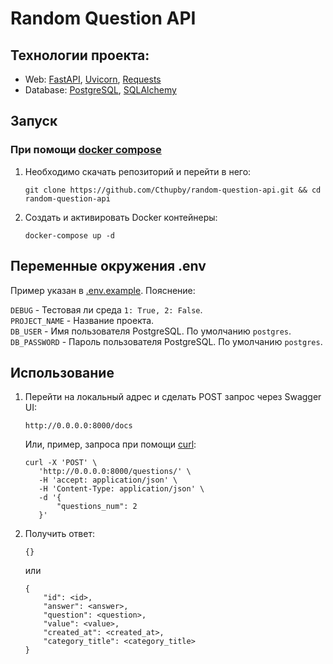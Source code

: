 # Random Question API

## Технологии проекта:

* Web: [FastAPI](https://fastapi.tiangolo.com/), [Uvicorn](https://www.uvicorn.org/), [Requests](https://requests.readthedocs.io/en/latest/)
* Database: [PostgreSQL](https://www.postgresql.org/), [SQLAlchemy](https://docs.sqlalchemy.org/en/20/)

## Запуск  

### При помощи [docker compose](https://docs.docker.com/compose/)

1. Необходимо скачать репозиторий и перейти в него:  
   ```
   git clone https://github.com/Cthupby/random-question-api.git && cd random-question-api
   ```  
2. Создать и активировать Docker контейнеры:  
   ```
   docker-compose up -d
   ```  

## Переменные окружения .env

Пример указан в [.env.example](.env.example). Пояснение:  

`DEBUG` - Тестовая ли среда `1: True, 2: False`.  
`PROJECT_NAME` - Название проекта.  
`DB_USER` - Имя пользователя PostgreSQL. По умолчанию `postgres`.  
`DB_PASSWORD` - Пароль пользователя PostgreSQL. По умолчанию `postgres`.  

## Использование

1. Перейти на локальный адрес и сделать POST запрос через Swagger UI:   
   ```
   http://0.0.0.0:8000/docs
   ```  
   Или, пример, запроса при помощи [curl](https://curl.se/docs/):   
   ```
   curl -X 'POST' \
      'http://0.0.0.0:8000/questions/' \
      -H 'accept: application/json' \
      -H 'Content-Type: application/json' \
      -d '{
          "questions_num": 2
      }'
   ```  
2. Получить ответ:  
   ```
   {}
   ```
   или  
   ```
   {
       "id": <id>,
       "answer": <answer>,
       "question": <question>,
       "value": <value>,
       "created_at": <created_at>,
       "category_title": <category_title>
   }
   ```
